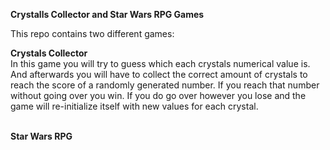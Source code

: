 **Crystalls Collector and Star Wars RPG Games**

This repo contains two different games:

**Crystals Collector**<br>
In this game you will try to guess which each crystals numerical value is. And afterwards you will have to collect the correct amount of crystals to reach the score of a randomly generated number. If you reach that number without going over you win. If you do go over however you lose and the game will re-initialize itself with new values for each crystal.<br><br>

**Star Wars RPG**
